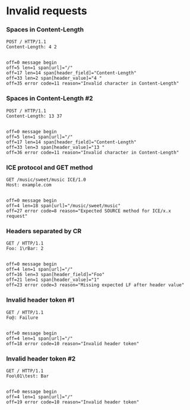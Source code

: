 Invalid requests
================

### Spaces in Content-Length

<!-- meta={"type": "request"} -->
```http
POST / HTTP/1.1
Content-Length: 4 2


```

```log
off=0 message begin
off=5 len=1 span[url]="/"
off=17 len=14 span[header_field]="Content-Length"
off=33 len=2 span[header_value]="4 "
off=35 error code=11 reason="Invalid character in Content-Length"
```

### Spaces in Content-Length #2

<!-- meta={"type": "request"} -->
```http
POST / HTTP/1.1
Content-Length: 13 37


```

```log
off=0 message begin
off=5 len=1 span[url]="/"
off=17 len=14 span[header_field]="Content-Length"
off=33 len=3 span[header_value]="13 "
off=36 error code=11 reason="Invalid character in Content-Length"
```

### ICE protocol and GET method

<!-- meta={"type": "request"} -->
```http
GET /music/sweet/music ICE/1.0
Host: example.com


```

```log
off=0 message begin
off=4 len=18 span[url]="/music/sweet/music"
off=27 error code=8 reason="Expected SOURCE method for ICE/x.x request"
```

### Headers separated by CR

<!-- meta={"type": "request"} -->
```http
GET / HTTP/1.1
Foo: 1\rBar: 2


```

```log
off=0 message begin
off=4 len=1 span[url]="/"
off=16 len=3 span[header_field]="Foo"
off=21 len=1 span[header_value]="1"
off=23 error code=3 reason="Missing expected LF after header value"
```

### Invalid header token #1

<!-- meta={"type": "request", "noScan": true} -->
```http
GET / HTTP/1.1
Fo@: Failure


```

```log
off=0 message begin
off=4 len=1 span[url]="/"
off=18 error code=10 reason="Invalid header token"
```

### Invalid header token #2

<!-- meta={"type": "request", "noScan": true} -->
```http
GET / HTTP/1.1
Foo\01\test: Bar


```

```log
off=0 message begin
off=4 len=1 span[url]="/"
off=19 error code=10 reason="Invalid header token"
```
